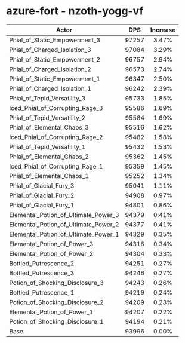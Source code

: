 # azure-fort - nzoth-yogg-vf
| Actor | DPS | Increase |
|---|:---:|:---:|
|Phial_of_Static_Empowerment_3|97257|3.47%|
|Phial_of_Charged_Isolation_3|97084|3.29%|
|Phial_of_Static_Empowerment_2|96757|2.94%|
|Phial_of_Charged_Isolation_2|96573|2.74%|
|Phial_of_Static_Empowerment_1|96347|2.50%|
|Phial_of_Charged_Isolation_1|96242|2.39%|
|Phial_of_Tepid_Versatility_3|95733|1.85%|
|Iced_Phial_of_Corrupting_Rage_3|95586|1.69%|
|Phial_of_Tepid_Versatility_2|95584|1.69%|
|Phial_of_Elemental_Chaos_3|95516|1.62%|
|Iced_Phial_of_Corrupting_Rage_2|95482|1.58%|
|Phial_of_Tepid_Versatility_1|95432|1.53%|
|Phial_of_Elemental_Chaos_2|95362|1.45%|
|Iced_Phial_of_Corrupting_Rage_1|95359|1.45%|
|Phial_of_Elemental_Chaos_1|95252|1.34%|
|Phial_of_Glacial_Fury_3|95041|1.11%|
|Phial_of_Glacial_Fury_2|94908|0.97%|
|Phial_of_Glacial_Fury_1|94801|0.86%|
|Elemental_Potion_of_Ultimate_Power_3|94379|0.41%|
|Elemental_Potion_of_Ultimate_Power_2|94377|0.41%|
|Elemental_Potion_of_Ultimate_Power_1|94329|0.35%|
|Elemental_Potion_of_Power_3|94316|0.34%|
|Elemental_Potion_of_Power_2|94304|0.33%|
|Bottled_Putrescence_2|94251|0.27%|
|Bottled_Putrescence_3|94246|0.27%|
|Potion_of_Shocking_Disclosure_3|94243|0.26%|
|Bottled_Putrescence_1|94219|0.24%|
|Potion_of_Shocking_Disclosure_2|94209|0.23%|
|Elemental_Potion_of_Power_1|94207|0.22%|
|Potion_of_Shocking_Disclosure_1|94194|0.21%|
|Base|93996|0.00%|
